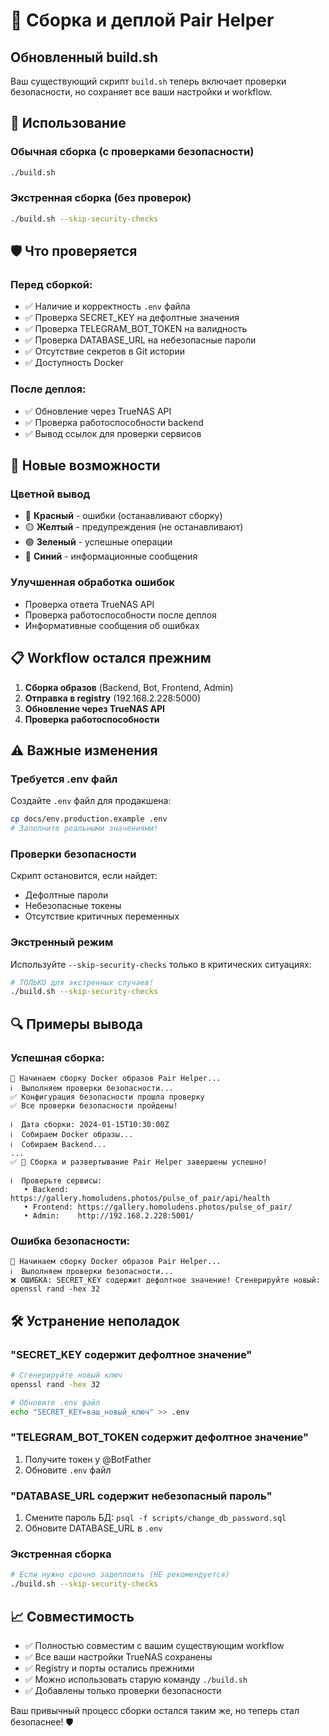 # 🚀 Сборка и деплой Pair Helper

## Обновленный build.sh

Ваш существующий скрипт `build.sh` теперь включает проверки безопасности, но сохраняет все ваши настройки и workflow.

## 🔧 Использование

### Обычная сборка (с проверками безопасности)
```bash
./build.sh
```

### Экстренная сборка (без проверок)
```bash
./build.sh --skip-security-checks
```

## 🛡️ Что проверяется

### Перед сборкой:
- ✅ Наличие и корректность `.env` файла
- ✅ Проверка SECRET_KEY на дефолтные значения
- ✅ Проверка TELEGRAM_BOT_TOKEN на валидность
- ✅ Проверка DATABASE_URL на небезопасные пароли
- ✅ Отсутствие секретов в Git истории
- ✅ Доступность Docker

### После деплоя:
- ✅ Обновление через TrueNAS API
- ✅ Проверка работоспособности backend
- ✅ Вывод ссылок для проверки сервисов

## 🎨 Новые возможности

### Цветной вывод
- 🔴 **Красный** - ошибки (останавливают сборку)
- 🟡 **Желтый** - предупреждения (не останавливают)
- 🟢 **Зеленый** - успешные операции
- 🔵 **Синий** - информационные сообщения

### Улучшенная обработка ошибок
- Проверка ответа TrueNAS API
- Проверка работоспособности после деплоя
- Информативные сообщения об ошибках

## 📋 Workflow остался прежним

1. **Сборка образов** (Backend, Bot, Frontend, Admin)
2. **Отправка в registry** (192.168.2.228:5000)
3. **Обновление через TrueNAS API**
4. **Проверка работоспособности**

## ⚠️ Важные изменения

### Требуется .env файл
Создайте `.env` файл для продакшена:
```bash
cp docs/env.production.example .env
# Заполните реальными значениями!
```

### Проверки безопасности
Скрипт остановится, если найдет:
- Дефолтные пароли
- Небезопасные токены
- Отсутствие критичных переменных

### Экстренный режим
Используйте `--skip-security-checks` только в критических ситуациях:
```bash
# ТОЛЬКО для экстренных случаев!
./build.sh --skip-security-checks
```

## 🔍 Примеры вывода

### Успешная сборка:
```
🚀 Начинаем сборку Docker образов Pair Helper...
ℹ️  Выполняем проверки безопасности...
✅ Конфигурация безопасности прошла проверку
✅ Все проверки безопасности пройдены!

ℹ️  Дата сборки: 2024-01-15T10:30:00Z
ℹ️  Собираем Docker образы...
ℹ️  Собираем Backend...
...
✅ 🎉 Сборка и развертывание Pair Helper завершены успешно!

ℹ️  Проверьте сервисы:
   • Backend:  https://gallery.homoludens.photos/pulse_of_pair/api/health
   • Frontend: https://gallery.homoludens.photos/pulse_of_pair/
   • Admin:    http://192.168.2.228:5001/
```

### Ошибка безопасности:
```
🚀 Начинаем сборку Docker образов Pair Helper...
ℹ️  Выполняем проверки безопасности...
❌ ОШИБКА: SECRET_KEY содержит дефолтное значение! Сгенерируйте новый: openssl rand -hex 32
```

## 🛠️ Устранение неполадок

### "SECRET_KEY содержит дефолтное значение"
```bash
# Сгенерируйте новый ключ
openssl rand -hex 32

# Обновите .env файл
echo "SECRET_KEY=ваш_новый_ключ" >> .env
```

### "TELEGRAM_BOT_TOKEN содержит дефолтное значение"
1. Получите токен у @BotFather
2. Обновите `.env` файл

### "DATABASE_URL содержит небезопасный пароль"
1. Смените пароль БД: `psql -f scripts/change_db_password.sql`
2. Обновите DATABASE_URL в `.env`

### Экстренная сборка
```bash
# Если нужно срочно задеплоить (НЕ рекомендуется)
./build.sh --skip-security-checks
```

## 📈 Совместимость

- ✅ Полностью совместим с вашим существующим workflow
- ✅ Все ваши настройки TrueNAS сохранены
- ✅ Registry и порты остались прежними
- ✅ Можно использовать старую команду `./build.sh`
- ✅ Добавлены только проверки безопасности

Ваш привычный процесс сборки остался таким же, но теперь стал безопаснее! 🛡️

